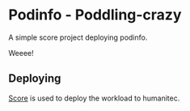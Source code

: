 # Podinfo - Poddling-crazy

A simple score project deploying podinfo.

Weeee!

## Deploying

[Score](https://score.dev/) is used to deploy the workload to humanitec.
